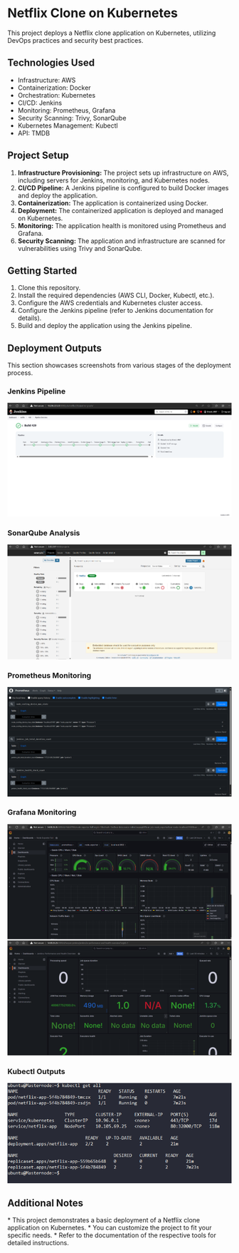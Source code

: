 <!DOCTYPE html>
<html lang="en">
<head>
  <meta charset="UTF-8">
  <meta name="viewport" content="width=device-width, initial-scale=1.0">
</head>
<body>
  <h1>Netflix Clone on Kubernetes</h1>
  <p>This project deploys a Netflix clone application on Kubernetes, utilizing DevOps practices and security best practices.</p>

  <h2>Technologies Used</h2>
  <ul>
    <li>Infrastructure: AWS</li>
    <li>Containerization: Docker</li>
    <li>Orchestration: Kubernetes</li>
    <li>CI/CD: Jenkins</li>
    <li>Monitoring: Prometheus, Grafana</li>
    <li>Security Scanning: Trivy, SonarQube</li>
    <li>Kubernetes Management: Kubectl</li>
    <li>API: TMDB</li>
  </ul>

  <h2>Project Setup</h2>
  <ol>
    <li><strong>Infrastructure Provisioning:</strong> The project sets up infrastructure on AWS, including servers for Jenkins, monitoring, and Kubernetes nodes.</li>
    <li><strong>CI/CD Pipeline:</strong> A Jenkins pipeline is configured to build Docker images and deploy the application.</li>
    <li><strong>Containerization:</strong> The application is containerized using Docker.</li>
    <li><strong>Deployment:</strong> The containerized application is deployed and managed on Kubernetes.</li>
    <li><strong>Monitoring:</strong> The application health is monitored using Prometheus and Grafana.</li>
    <li><strong>Security Scanning:</strong> The application and infrastructure are scanned for vulnerabilities using Trivy and SonarQube.</li>
  </ol>

  <h2>Getting Started</h2>
  <ol>
    <li>Clone this repository.</li>
    <li>Install the required dependencies (AWS CLI, Docker, Kubectl, etc.).</li>
    <li>Configure the AWS credentials and Kubernetes cluster access.</li>
    <li>Configure the Jenkins pipeline (refer to Jenkins documentation for details).</li>
    <li>Build and deploy the application using the Jenkins pipeline.</li>
  </ol>

  <h2>Deployment Outputs</h2>
  <p>This section showcases screenshots from various stages of the deployment process.</p>

  <section>
    <h3>Jenkins Pipeline</h3>
    <img src="images/Jenkins-pipeline.png" alt="Jenkins Pipeline - Stage 1">
  </section>

  <section>
    <h3>SonarQube Analysis</h3>
    <img src="images/Sonarqube.png" alt="SonarQube Code Quality Analysis">
  </section>

  <section>
    <h3>Prometheus Monitoring</h3>
    <img src="images/Prometheus.png" alt="Prometheus Monitoring Dashboard">
  </section>

<section>
  <h3>Grafana Monitoring</h3>
  <img src="images/node_exporter_Grafana.png" alt="Grafana Monitoring Dashboard">
  <img src="images/Jenkins_Grafana.png" alt="Grafana Monitoring Dashboard">

</section>

  <section>
    <h3>Kubectl Outputs</h3>
    <img src="images/K8s-deploy.png" alt="Kubectl - get all ">
  </section>

  <h2>Additional Notes</h2>
  <p>
    * This project demonstrates a basic deployment of a Netflix clone application on Kubernetes.
    * You can customize the project to fit your specific needs.
    * Refer to the documentation of the respective tools for detailed instructions.
  </p>
</body>
</html>
